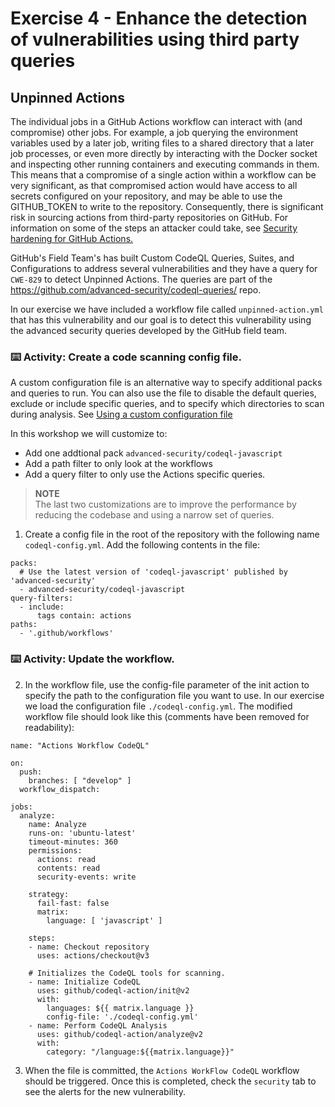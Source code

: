 # Exercise 4 - Enhance the detection of vulnerabilities using third party queries

## Unpinned Actions
The individual jobs in a GitHub Actions workflow can interact with (and compromise) other jobs. For example, a job querying the environment variables used by a later job, writing files to a shared directory that a later job processes, or even more directly by interacting with the Docker socket and inspecting other running containers and executing commands in them. This means that a compromise of a single action within a workflow can be very significant, as that compromised action would have access to all secrets configured on your repository, and may be able to use the GITHUB_TOKEN to write to the repository. Consequently, there is significant risk in sourcing actions from third-party repositories on GitHub. For information on some of the steps an attacker could take, see [Security hardening for GitHub Actions.](https://docs.github.com/en/enterprise-cloud@latest/actions/security-guides/security-hardening-for-github-actions#using-third-party-actions)

GitHub's Field Team's has built Custom CodeQL Queries, Suites, and Configurations to address several vulnerabilities and they have a query for `CWE-829` to detect Unpinned Actions. The queries are part of the https://github.com/advanced-security/codeql-queries/ repo. 

In our exercise we have included a workflow file called `unpinned-action.yml` that has this vulnerability and our goal is to detect this vulnerability using the advanced security queries developed by the GitHub field team.

### :keyboard: Activity: Create a code scanning config file.
A custom configuration file is an alternative way to specify additional packs and queries to run. You can also use the file to disable the default queries, exclude or include specific queries, and to specify which directories to scan during analysis. See [Using a custom configuration file](https://docs.github.com/en/code-security/code-scanning/creating-an-advanced-setup-for-code-scanning/customizing-your-advanced-setup-for-code-scanning#using-a-custom-configuration-file)

In this workshop we will customize to:
- Add one addtional pack `advanced-security/codeql-javascript`
- Add a path filter to only look at the workflows
- Add a query filter to only use the Actions specific queries.
> **NOTE**    
> The last two customizations are to improve the performance by reducing the codebase and using a narrow set of queries.

  
1. Create a config file in the root of the repository with the following name `codeql-config.yml`. Add the following contents in the file:
```
packs:
  # Use the latest version of 'codeql-javascript' published by 'advanced-security'
  - advanced-security/codeql-javascript
query-filters:
  - include:
      tags contain: actions
paths:
  - '.github/workflows'
```

### :keyboard: Activity: Update the workflow.

2. In the workflow file, use the config-file parameter of the init action to specify the path to the configuration file you want to use. In our exercise we load the configuration file `./codeql-config.yml`. The modified workflow file should look like this (comments have been removed for readability):

```
name: "Actions Workflow CodeQL"

on:
  push:
    branches: [ "develop" ]
  workflow_dispatch:

jobs:
  analyze:
    name: Analyze
    runs-on: 'ubuntu-latest'
    timeout-minutes: 360
    permissions:
      actions: read
      contents: read
      security-events: write

    strategy:
      fail-fast: false
      matrix:
        language: [ 'javascript' ]

    steps:
    - name: Checkout repository
      uses: actions/checkout@v3

    # Initializes the CodeQL tools for scanning.
    - name: Initialize CodeQL
      uses: github/codeql-action/init@v2
      with:
        languages: ${{ matrix.language }}
        config-file: './codeql-config.yml'
    - name: Perform CodeQL Analysis
      uses: github/codeql-action/analyze@v2
      with:
        category: "/language:${{matrix.language}}"
```

3. When the file is committed, the `Actions WorkFlow CodeQL` workflow should be triggered. Once this is completed, check the `security` tab to see the alerts for the new vulnerability.

